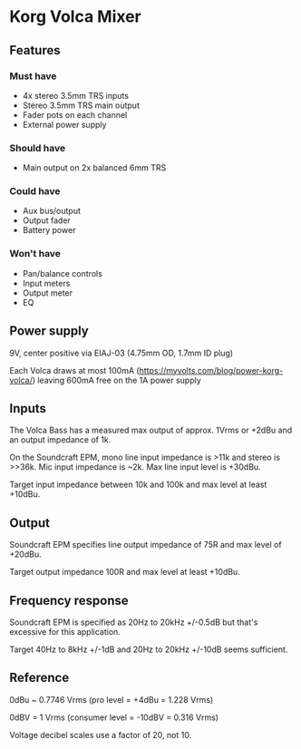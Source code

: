 # Korg Volca Mixer

## Features

### Must have

- 4x stereo 3.5mm TRS inputs
- Stereo 3.5mm TRS main output
- Fader pots on each channel
- External power supply

### Should have

- Main output on 2x balanced 6mm TRS

### Could have

- Aux bus/output
- Output fader
- Battery power

### Won't have

- Pan/balance controls
- Input meters
- Output meter
- EQ

## Power supply

9V, center positive via EIAJ-03 (4.75mm OD, 1.7mm ID plug)

Each Volca draws at most 100mA (<https://myvolts.com/blog/power-korg-volca/>) leaving 600mA free on the 1A power supply

## Inputs

The Volca Bass has a measured max output of approx. 1Vrms or +2dBu and an output impedance of 1k.

On the Soundcraft EPM, mono line input impedance is >11k and stereo is >>36k. Mic input impedance is ~2k. Max line input level is +30dBu.

Target input impedance between 10k and 100k and max level at least +10dBu.

## Output

Soundcraft EPM specifies line output impedance of 75R and max level of +20dBu.

Target output impedance 100R and max level at least +10dBu.

## Frequency response

Soundcraft EPM is specified as 20Hz to 20kHz +/-0.5dB but that's excessive for this application.

Target 40Hz to 8kHz +/-1dB and 20Hz to 20kHz +/-10dB seems sufficient.

## Reference

0dBu ~ 0.7746 Vrms (pro level = +4dBu = 1.228 Vrms)

0dBV = 1 Vrms (consumer level = -10dBV = 0.316 Vrms)

Voltage decibel scales use a factor of 20, not 10.
